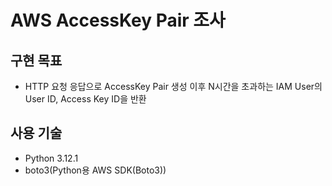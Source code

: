 # AWS AccessKey Pair 조사

## 구현 목표

* HTTP 요청 응답으로 AccessKey Pair 생성 이후 N시간을 초과하는 IAM User의 User ID, Access Key ID을 반환

## 사용 기술

* Python 3.12.1
* boto3(Python용 AWS SDK(Boto3))